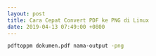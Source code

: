 ```yaml
---
layout: post
title: Cara Cepat Convert PDF ke PNG di Linux
date: 2019-04-13 07:49:00 +0800
---
```


```bash
pdftoppm dokumen.pdf nama-output -png
```
